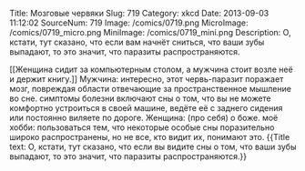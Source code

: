 Title: Мозговые червяки 
Slug: 719 
Category: xkcd 
Date: 2013-09-03 11:12:02 
SourceNum: 719 
Image: /comics/0719.png 
MicroImage: /comics/0719_micro.png 
MiniImage: /comics/0719_mini.png 
Description: О, кстати, тут сказано, что если вам начнёт сниться, что ваши зубы выпадают, то это значит, что паразиты распространяются. 

[[Женщина сидит за компьютерным столом, а мужчина стоит возле неё и держит книгу.]]
Мужчина: интересно, этот червь-паразит поражает
мозг, повреждая области отвечающие за пространственное мышление во сне. симптомы болезни включают сны о том, что вы не можете комфортно устроиться в своей машине, ведёте её с заднего сидения или постоянно виляете по дороге.
Женщина: (про себя) о боже.
моё хобби: пользоваться тем, что некоторые особые  сны поразительно широко распространены, но не все, кто видит их, понимают это.
{{Title text: О, кстати, тут сказано, что если вы видите сны о том, что ваши зубы выпадают, то это значит, что паразиты распространяются.}}